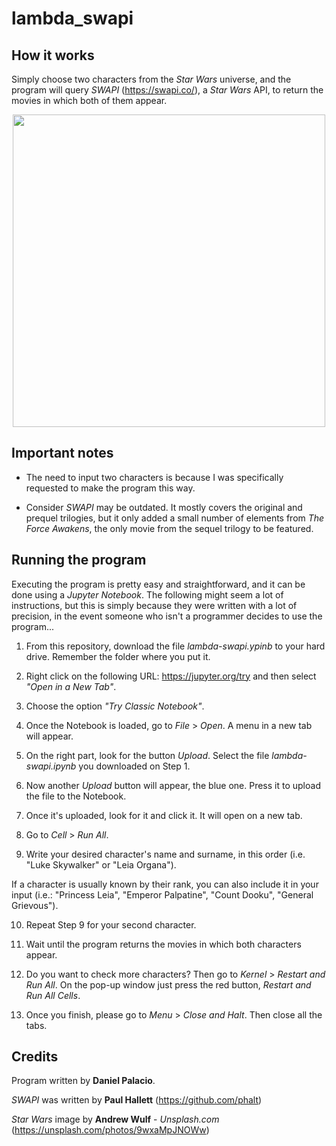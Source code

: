 # lambda_swapi

How it works
------------
Simply choose two characters from the *Star Wars* universe, and the program will query *SWAPI* (https://swapi.co/), a *Star Wars* API, to return the movies in which both of them appear.

<p align="center"> 
<img src="https://images.unsplash.com/photo-1499334650700-42e4f7ffc63d?ixlib=rb-1.2.1&ixid=eyJhcHBfaWQiOjEyMDd9&auto=format&fit=crop&w=500&q=60" width="500">
</p>

Important notes
---------------
- The need to input two characters is because I was specifically requested to make the program this way.

- Consider *SWAPI* may be outdated. It mostly covers the original and prequel trilogies, but it only added a small number of elements from *The Force Awakens*, the only movie from the sequel trilogy to be featured.

Running the program
-------------------
Executing the program is pretty easy and straightforward, and it can be done using a *Jupyter Notebook*. The following might seem a lot of instructions, but this is simply because they were written with a lot of precision, in the event someone who isn't a programmer decides to use the program...

01) From this repository, download the file *lambda-swapi.ypinb* to your hard drive. Remember the folder where you put it.

02) Right click on the following URL: https://jupyter.org/try and then select *"Open in a New Tab"*. 

03) Choose the option *"Try Classic Notebook"*.

04) Once the Notebook is loaded, go to *File* > *Open*. A menu in a new tab will appear.

05) On the right part, look for the button *Upload*. Select the file *lambda-swapi.ipynb* you downloaded on Step 1.

06) Now another *Upload* button will appear, the blue one. Press it to upload the file to the Notebook.

07) Once it's uploaded, look for it and click it. It will open on a new tab.

08) Go to *Cell* > *Run All*. 

09) Write your desired character's name and surname, in this order (i.e. "Luke Skywalker" or "Leia Organa"). 

If a character is usually known by their rank, you can also include it in your input (i.e.: "Princess Leia", "Emperor Palpatine", "Count Dooku", "General Grievous").

10) Repeat Step 9 for your second character.

11) Wait until the program returns the movies in which both characters appear.

12) Do you want to check more characters? Then go to *Kernel* > *Restart and Run All*. On the pop-up window just press the red button, *Restart and Run All Cells*.

12) Once you finish, please go to *Menu* > *Close and Halt*. Then close all the tabs.

Credits
-------
Program written by **Daniel Palacio**.

*SWAPI* was written by **Paul Hallett** (https://github.com/phalt)

*Star Wars* image by **Andrew Wulf** - *Unsplash.com* (https://unsplash.com/photos/9wxaMpJNOWw)
